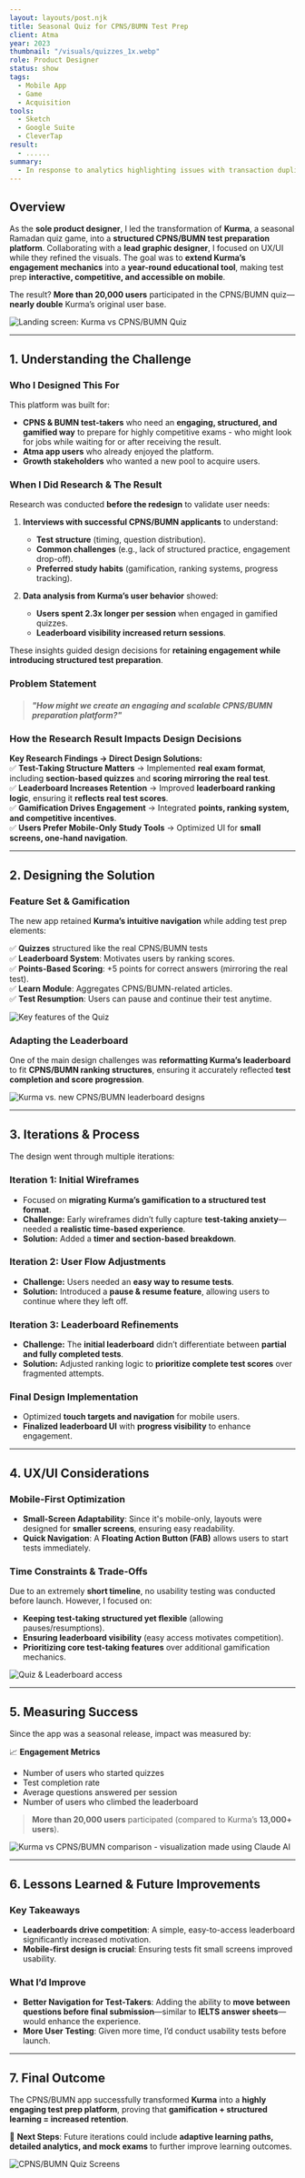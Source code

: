 ```yaml
---
layout: layouts/post.njk
title: Seasonal Quiz for CPNS/BUMN Test Prep
client: Atma
year: 2023
thumbnail: "/visuals/quizzes_1x.webp"
role: Product Designer
status: show
tags:
  - Mobile App
  - Game
  - Acquisition
tools:
  - Sketch
  - Google Suite
  - CleverTap
result:
  - ......
summary:
  - In response to analytics highlighting issues with transaction duplicates and complaints, as a Product Designer, I embarked on a transformative project aimed at improving information clarity. A rapid product launch within two months, marked by shortened transaction times and a notable reduction in complaints. This project not only optimized operations but also fostered cross-functional collaboration among product managers, operational teams, and customer service representatives, cementing relationships beyond traditional product roles.
---
```


## Overview

As the **sole product designer**, I led the transformation of **Kurma**, a seasonal Ramadan quiz game, into a **structured CPNS/BUMN test preparation platform**. Collaborating with a **lead graphic designer**, I focused on UX/UI while they refined the visuals. The goal was to **extend Kurma’s engagement mechanics** into a **year-round educational tool**, making test prep **interactive, competitive, and accessible on mobile**.

The result? **More than 20,000 users** participated in the CPNS/BUMN quiz—**nearly double** Kurma’s original user base.

![Landing screen: Kurma vs CPNS/BUMN Quiz](/visuals/kurma_cpns.webp)  

---

## 1. Understanding the Challenge

### Who I Designed This For  
This platform was built for:  
- **CPNS & BUMN test-takers** who need an **engaging, structured, and gamified way** to prepare for highly competitive exams - who might look for jobs while waiting for or after receiving the result.  
- **Atma app users** who already enjoyed the platform.  
- **Growth stakeholders** who wanted a new pool to acquire users.  

### When I Did Research & The Result  

Research was conducted **before the redesign** to validate user needs:  

1. **Interviews with successful CPNS/BUMN applicants** to understand:  
   - **Test structure** (timing, question distribution).  
   - **Common challenges** (e.g., lack of structured practice, engagement drop-off).  
   - **Preferred study habits** (gamification, ranking systems, progress tracking).  

2. **Data analysis from Kurma’s user behavior** showed:  
   - **Users spent 2.3x longer per session** when engaged in gamified quizzes.  
   - **Leaderboard visibility increased return sessions**.  

These insights guided design decisions for **retaining engagement while introducing structured test preparation**.  

### Problem Statement  

> ##### "How might we create an engaging and scalable CPNS/BUMN preparation platform?"

### How the Research Result Impacts Design Decisions  

**Key Research Findings → Direct Design Solutions:**  
✅ **Test-Taking Structure Matters** → Implemented **real exam format**, including **section-based quizzes** and **scoring mirroring the real test**.  
✅ **Leaderboard Increases Retention** → Improved **leaderboard ranking logic**, ensuring it **reflects real test scores**.  
✅ **Gamification Drives Engagement** → Integrated **points, ranking system, and competitive incentives**.  
✅ **Users Prefer Mobile-Only Study Tools** → Optimized UI for **small screens, one-hand navigation**.  

---

## 2. Designing the Solution

### Feature Set & Gamification  

The new app retained **Kurma’s intuitive navigation** while adding test prep elements:

✅ **Quizzes** structured like the real CPNS/BUMN tests  
✅ **Leaderboard System**: Motivates users by ranking scores.  
✅ **Points-Based Scoring**: +5 points for correct answers (mirroring the real test).  
✅ **Learn Module**: Aggregates CPNS/BUMN-related articles.  
✅ **Test Resumption**: Users can pause and continue their test anytime.  

![Key features of the Quiz](/visuals/quiz_features.webp)  

### Adapting the Leaderboard  

One of the main design challenges was **reformatting Kurma’s leaderboard** to fit **CPNS/BUMN ranking structures**, ensuring it accurately reflected **test completion and score progression**.

![Kurma vs. new CPNS/BUMN leaderboard designs](/visuals/leaderboard_adj.webp)  

---

## 3. Iterations & Process  

The design went through multiple iterations:  

### **Iteration 1: Initial Wireframes**  
- Focused on **migrating Kurma’s gamification to a structured test format**.  
- **Challenge:** Early wireframes didn’t fully capture **test-taking anxiety**—needed a **realistic time-based experience**.  
- **Solution:** Added a **timer and section-based breakdown**.

### **Iteration 2: User Flow Adjustments**  
- **Challenge:** Users needed an **easy way to resume tests**.  
- **Solution:** Introduced a **pause & resume feature**, allowing users to continue where they left off.

### **Iteration 3: Leaderboard Refinements**  
- **Challenge:** The **initial leaderboard** didn’t differentiate between **partial and fully completed tests**.  
- **Solution:** Adjusted ranking logic to **prioritize complete test scores** over fragmented attempts.

### **Final Design Implementation**  
- Optimized **touch targets and navigation** for mobile users.  
- **Finalized leaderboard UI** with **progress visibility** to enhance engagement.  

---

## 4. UX/UI Considerations  

### Mobile-First Optimization  

- **Small-Screen Adaptability**: Since it's mobile-only, layouts were designed for **smaller screens**, ensuring easy readability.  
- **Quick Navigation**: A **Floating Action Button (FAB)** allows users to start tests immediately.  

### Time Constraints & Trade-Offs  

Due to an extremely **short timeline**, no usability testing was conducted before launch. However, I focused on:  

- **Keeping test-taking structured yet flexible** (allowing pauses/resumptions).  
- **Ensuring leaderboard visibility** (easy access motivates competition).  
- **Prioritizing core test-taking features** over additional gamification mechanics.  

![Quiz & Leaderboard access](/visuals/test_leaderboard.webp)  

---

## 5. Measuring Success  

Since the app was a seasonal release, impact was measured by:  

📈 **Engagement Metrics**  
- Number of users who started quizzes  
- Test completion rate  
- Average questions answered per session  
- Number of users who climbed the leaderboard  

> **More than 20,000 users** participated (compared to Kurma’s **13,000+ users**).  

![Kurma vs CPNS/BUMN comparison - visualization made using Claude AI](/visuals/activity_comparison.webp)  

---

## 6. Lessons Learned & Future Improvements  

### Key Takeaways  

- **Leaderboards drive competition**: A simple, easy-to-access leaderboard significantly increased motivation.  
- **Mobile-first design is crucial**: Ensuring tests fit small screens improved usability.  

### What I’d Improve  

- **Better Navigation for Test-Takers**: Adding the ability to **move between questions before final submission**—similar to **IELTS answer sheets**—would enhance the experience.  
- **More User Testing**: Given more time, I’d conduct usability tests before launch.  

---

## 7. Final Outcome  

The CPNS/BUMN app successfully transformed **Kurma** into a **highly engaging test prep platform**, proving that **gamification + structured learning = increased retention**.  

📌 **Next Steps**: Future iterations could include **adaptive learning paths, detailed analytics, and mock exams** to further improve learning outcomes.  

![CPNS/BUMN Quiz Screens](/visuals/cpnsbumn_complete.webp)  

